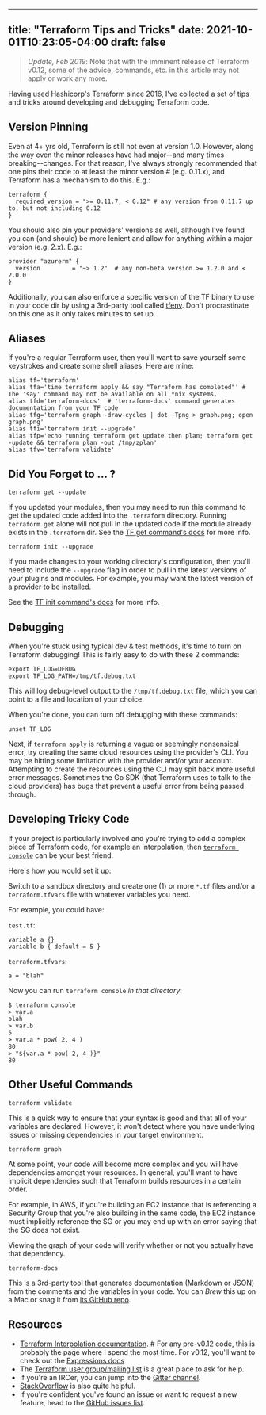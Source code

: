 
---
title: "Terraform Tips and Tricks"
date: 2021-10-01T10:23:05-04:00
draft: false
---

> *Update, Feb 2019*: Note that with the imminent release of Terraform v0.12, some of the advice, commands, etc. in this article may not apply or work any more.

Having used Hashicorp's Terraform since 2016, I've collected a set of tips and tricks around developing and debugging Terraform code.


## Version Pinning
Even at 4+ yrs old, Terraform is still not even at version 1.0. However, along the way even the minor releases have had major--and many times breaking--changes. For that reason, I've always strongly recommended that one pins their code to at least the minor version # (e.g. 0.11.x), and Terraform has a mechanism to do this. E.g.:

```
terraform {
  required_version = ">= 0.11.7, < 0.12" # any version from 0.11.7 up to, but not including 0.12
}
```

You should also pin your providers' versions as well, although I've found you can (and should) be more lenient and allow for anything within a major version (e.g. 2.x). E.g.:
```
provider "azurerm" {
  version         = "~> 1.2"  # any non-beta version >= 1.2.0 and < 2.0.0
}
```

Additionally, you can also enforce a specific version of the TF binary to use in your code dir by using a  3rd-party tool called [tfenv](https://github.com/tfutils/tfenv). Don't procrastinate on this one as it only takes minutes to set up.


## Aliases
If you're a regular Terraform user, then you'll want to save yourself some keystrokes and create some shell aliases. Here are mine:

```
alias tf='terraform'
alias tfa='time terraform apply && say "Terraform has completed"' # The 'say' command may not be available on all *nix systems.
alias tfd='terraform-docs'  # 'terraform-docs' command generates documentation from your TF code
alias tfg='terraform graph -draw-cycles | dot -Tpng > graph.png; open graph.png'
alias tfi='terraform init --upgrade'
alias tfp='echo running terraform get update then plan; terraform get -update && terraform plan -out /tmp/zplan'
alias tfv='terraform validate'
```


## Did You Forget to ... ?

`terraform get --update`

If you updated your modules, then you may need to run this command to get the updated code added into the `.terraform` directory. Running `terraform get` alone will not pull in the updated code if the module already exists in the `.terraform` dir.  See the [TF get command's docs](https://www.terraform.io/docs/commands/get.html) for more info.


`terraform init --upgrade`

If you made changes to your working directory's configuration, then you'll need to include the `--upgrade` flag in order to pull in the latest versions of your plugins and modules. For example, you may want the latest version of a provider to be installed.

See the [TF init command's docs](https://www.terraform.io/docs/commands/init.html) for more info.


## Debugging

When you're stuck using typical dev & test methods, it's time to turn on Terraform debugging! This is fairly easy to do with these 2 commands:

```
export TF_LOG=DEBUG
export TF_LOG_PATH=/tmp/tf.debug.txt
```

This will log debug-level output to the `/tmp/tf.debug.txt` file, which you can point to a file and location of your choice.

When you're done, you can turn off debugging with these commands:
```
unset TF_LOG
```

Next, if `terraform apply` is returning a vague or seemingly nonsensical error, try creating the same cloud resources using the provider's CLI. You may be hitting some limitation with the provider and/or your account. Attempting to create the resources using the CLI may spit back more useful error messages. Sometimes the Go SDK (that Terraform uses to talk to the cloud providers) has bugs that prevent a useful error from being passed through.


## Developing Tricky Code

If your project is particularly involved and you're trying to add a complex piece of Terraform code, for example an interpolation, then [`terraform console`](https://www.terraform.io/docs/commands/console.html) can be your best friend.

Here's how you would set it up:

Switch to a sandbox directory and create one (1) or more `*.tf` files and/or a `terraform.tfvars` file with whatever variables you need. 

For example, you could have:

`test.tf`:
```
variable a {}
variable b { default = 5 }
```

`terraform.tfvars`:
```
a = "blah"
```

Now you can run `terraform console` _in that directory_:
```
$ terraform console
> var.a
blah
> var.b
5
> var.a * pow( 2, 4 )
80
> "${var.a * pow( 2, 4 )}"
80
```

## Other Useful Commands

`terraform validate` 

This is a quick way to ensure that your syntax is good and that all of your variables are declared. However, it won't detect where you have underlying issues or missing dependencies in your target environment.

`terraform graph`

At some point, your code will become more complex and you will have dependencies amongst your resources. In general, you'll want to have implicit dependencies such that Terraform builds resources in a certain order. 

For example, in AWS, if you're building an EC2 instance that is referencing a Security Group that you're also building in the same code, the EC2 instance must implicitly reference the SG or you may end up with an error saying that the SG does not exist. 

Viewing the graph of your code will verify whether or not you actually have that dependency.

`terraform-docs`

This is a 3rd-party tool that generates documentation (Markdown or JSON) from the comments and the variables in your code. You can _Brew_ this up on a Mac or snag it from [its GitHub repo](https://github.com/segmentio/terraform-docs).


## Resources

* [Terraform Interpolation documentation](https://www.terraform.io/docs/configuration-0-11/interpolation.html). # For any pre-v0.12 code, this is probably the page where I spend the most time. For v0.12, you'll want to check out the [Expressions docs](https://www.terraform.io/docs/configuration/expressions.html)
* The [Terraform user group/mailing list](https://groups.google.com/forum/#!forum/terraform-tool) is a great place to ask for help.
* If you're an IRCer, you can jump into the [Gitter channel](https://gitter.im/hashicorp-terraform/Lobby).
* [StackOverflow](https://stackoverflow.com/questions/tagged/terraform) is also quite helpful.
* If you're confident you've found an issue or want to request a new feature, head to the [GitHub issues list](https://github.com/hashicorp/terraform/issues/).